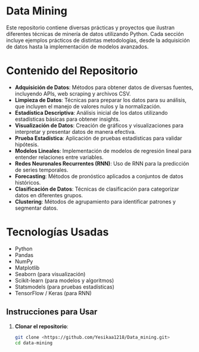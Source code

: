 # Data Mining

Este repositorio contiene diversas prácticas y proyectos que ilustran diferentes técnicas de minería de datos utilizando Python. Cada sección incluye ejemplos prácticos de distintas metodologías, desde la adquisición de datos hasta la implementación de modelos avanzados.

# Contenido del Repositorio

- **Adquisición de Datos**: Métodos para obtener datos de diversas fuentes, incluyendo APIs, web scraping y archivos CSV.
- **Limpieza de Datos**: Técnicas para preparar los datos para su análisis, que incluyen el manejo de valores nulos y la normalización.
- **Estadística Descriptiva**: Análisis inicial de los datos utilizando estadísticas básicas para obtener insights.
- **Visualización de Datos**: Creación de gráficos y visualizaciones para interpretar y presentar datos de manera efectiva.
- **Prueba Estadística**: Aplicación de pruebas estadísticas para validar hipótesis.
- **Modelos Lineales**: Implementación de modelos de regresión lineal para entender relaciones entre variables.
- **Redes Neuronales Recurrentes (RNN)**: Uso de RNN para la predicción de series temporales.
- **Forecasting**: Métodos de pronóstico aplicados a conjuntos de datos históricos.
- **Clasificación de Datos**: Técnicas de clasificación para categorizar datos en diferentes grupos.
- **Clustering**: Métodos de agrupamiento para identificar patrones y segmentar datos.

# Tecnologías Usadas

- Python
- Pandas
- NumPy
- Matplotlib
- Seaborn (para visualización)
- Scikit-learn (para modelos y algoritmos)
- Statsmodels (para pruebas estadísticas)
- TensorFlow / Keras (para RNN)

## Instrucciones para Usar

1. **Clonar el repositorio**:
   ```bash
   git clone <https://github.com/Yesikaa1218/Data_mining.git>
   cd data-mining
